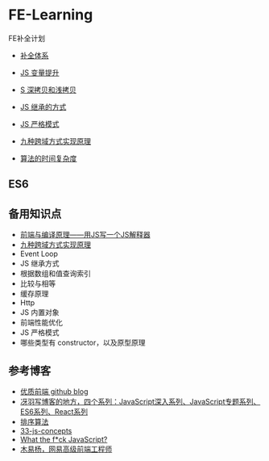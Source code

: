 # FE-Learning



FE补全计划

- [补全体系](https://github.com/ravencrown/FE-Learning/issues/7)

- [JS 变量提升](https://github.com/ravencrown/Daily-Question/issues/1)
- [S 深拷贝和浅拷贝](https://github.com/ravencrown/Daily-Question/issues/2)
- [JS 继承的方式](https://github.com/ravencrown/Daily-Question/issues/3)
- [JS 严格模式](https://github.com/ravencrown/Daily-Question/issues/4)
- [九种跨域方式实现原理](https://github.com/ravencrown/Daily-Question/issues/5)
- [算法的时间复杂度](https://github.com/ravencrown/Daily-Question/issues/6)


## ES6




## 备用知识点

- [前端与编译原理——用JS写一个JS解释器](https://segmentfault.com/a/1190000017241258)
- [九种跨域方式实现原理](https://segmentfault.com/a/1190000018017118?utm_source=tag-newest)
- Event Loop
- JS 继承方式
- 根据数组和值查询索引
- 比较与相等
- 缓存原理
- Http
- JS 内置对象
- 前端性能优化
- JS 严格模式
- 哪些类型有 constructor，以及原型原理


## 参考博客

- [优质前端 github blog](https://github.com/ljianshu/Blog)
- [冴羽写博客的地方，四个系列：JavaScript深入系列、JavaScript专题系列、ES6系列、React系列](https://github.com/mqyqingfeng/Blog)
- [排序算法](https://github.com/hustcc/JS-Sorting-Algorithm)
- [33-js-concepts](https://github.com/stephentian/33-js-concepts)
- [What the f*ck JavaScript?](https://github.com/denysdovhan/wtfjs)
- [木易杨，网易高级前端工程师](https://github.com/yygmind/blog)
